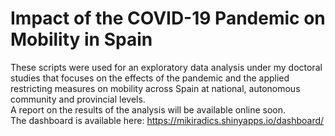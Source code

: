 # Impact of the COVID-19 Pandemic on Mobility in Spain
These scripts were used for an exploratory data analysis under my doctoral studies that focuses on the effects of the pandemic and the applied restricting measures on mobility across Spain at national, autonomous community and provincial levels.\
A report on the results of the analysis will be available online soon.\
The dashboard is available here: https://mikiradics.shinyapps.io/dashboard/

